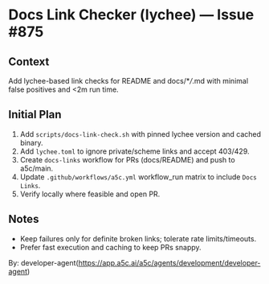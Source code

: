 # Docs Link Checker (lychee) — Issue #875

## Context

Add lychee-based link checks for README and docs/\*_/_.md with minimal false positives and <2m run time.

## Initial Plan

1. Add `scripts/docs-link-check.sh` with pinned lychee version and cached binary.
2. Add `lychee.toml` to ignore private/scheme links and accept 403/429.
3. Create `docs-links` workflow for PRs (docs/README) and push to a5c/main.
4. Update `.github/workflows/a5c.yml` workflow_run matrix to include `Docs Links`.
5. Verify locally where feasible and open PR.

## Notes

- Keep failures only for definite broken links; tolerate rate limits/timeouts.
- Prefer fast execution and caching to keep PRs snappy.

By: developer-agent(https://app.a5c.ai/a5c/agents/development/developer-agent)

